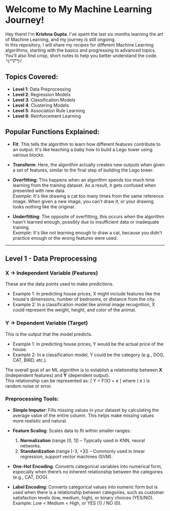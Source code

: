# Welcome to My Machine Learning Journey!

Hey there! I'm **Krishna Gupta**. I've spent the last six months learning the art of Machine Learning, and my journey is still ongoing.  
In this repository, I will share my *recipes* for different Machine Learning algorithms, starting with the basics and progressing to advanced topics. You’ll also find crisp, short notes to help you better understand the code. ╰(*°▽°*)╯

## Topics Covered:

- **Level 1**: Data Preprocessing
- **Level 2**: Regression Models
- **Level 3**: Classification Models
- **Level 4**: Clustering Models
- **Level 5**: Association Rule Learning
- **Level 6**: Reinforcement Learning

## Popular Functions Explained:

- **Fit**: This tells the algorithm to learn how different features contribute to an output. It's like teaching a baby how to build a Lego tower using various blocks.
  
- **Transform**: Here, the algorithm actually creates new outputs when given a set of features, similar to the final step of building the Lego tower.

- **Overfitting**: This happens when an algorithm spends too much time learning from the training dataset. As a result, it gets confused when presented with new data.  
    *Example*: It's like drawing a cat too many times from the same reference image. When given a new image, you can't draw it, or your drawing looks nothing like the original.

- **Underfitting**: The opposite of overfitting, this occurs when the algorithm hasn't learned enough, possibly due to insufficient data or inadequate training.  
    *Example*: It's like not learning enough to draw a cat, because you didn't practice enough or the wrong features were used.

---

## Level 1 - Data Preprocessing

### X → Independent Variable (Features)
These are the data points used to make predictions.
- Example 1: In predicting house prices, X might include features like the house's dimensions, number of bedrooms, or distance from the city.
- Example 2: In a classification model like animal image recognition, X could represent the weight, height, and color of the animal.

### Y → Dependent Variable (Target)
This is the output that the model predicts.
- Example 1: In predicting house prices, Y would be the actual price of the house.
- Example 2: In a classification model, Y could be the category (e.g., DOG, CAT, BIRD, etc.).

The overall goal of an ML algorithm is to establish a relationship between **X** (independent features) and **Y** (dependent output).  
This relationship can be represented as:
\[ Y = F(X) + e \]
where \( e \) is random noise or error.

### Preprocessing Tools:

- **Simple Imputer**: Fills missing values in your dataset by calculating the average value of the entire column. This helps make missing values more realistic and natural.

- **Feature Scaling**: Scales data to fit within smaller ranges:
  1. **Normalization** (range [0, 1]) – Typically used in KNN, neural networks.
  2. **Standardization** (range [-3, +3]) – Commonly used in linear regression, support vector machines (SVM).

- **One-Hot Encoding**: Converts categorical variables into numerical form, especially when there’s no inherent relationship between the categories (e.g., CAT, DOG).

- **Label Encoding**: Converts categorical values into numeric form but is used when there is a relationship between categories, such as customer satisfaction levels (low, medium, high), or binary choices (YES/NO).  
  Example: Low < Medium < High, or YES (1) / NO (0).
